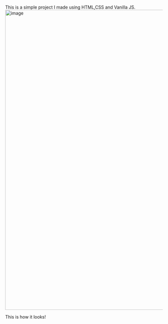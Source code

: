 This is a simple project I made using HTML,CSS and Vanilla JS.
<img width="960" alt="image" src="https://user-images.githubusercontent.com/88713929/216808730-6936408a-505c-4025-a98f-71e364442a99.png">

This is how it looks!
